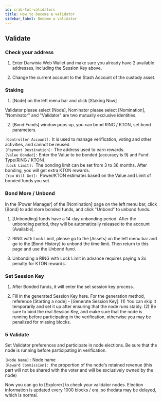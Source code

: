 ```yaml
---
id: crab-tut-validators
title: How to become a validator
sidebar_label: Become a validator
---
```




## Validate

### Check your address

1) Enter Darwinia Web Wallet and make sure you already have 2 available addresses, including the Session Key above. 

2) Change the current account to the Stash Account of the custody asset.

### Staking

1) [Node] on the left menu bar and click [Staking Now]

Validator please select [Node], Nominator please select [Nomination], "Nominator" and "Validator" are two mutually exclusive identities.

2) [Bond Funds] window pops up, you can bond RING / KTON, set bond parameters.

`[Controller Account]:` It is used to manage verification, voting and other activities, and cannot be reused.  
`[Payment Destination]:` The address used to earn rewards.  
`[Value Bonded]:` Enter the Value to be bonded (accuracy is 9) and Fund Type(RING / KTON).  
`[Lock Limit]: `The bonding limit can be set from 3 to 36 months. After bonding, you will get extra KTON rewards.  
`[You Will Get]: `Power/KTON estimates based on the Value and Limit of bonded funds you set.

### Bond More / Unbond

In the [Power Manager] of the [Nomination] page on the left menu bar, click [Bond] to add more bonded funds, and click "Unbond" to unbond funds.

1) [Unbonding] funds have a 14-day unbonding period. After the unbonding period, they will be automatically released to the account [Available].

2) RING with Lock Limit, please go to the [Assets] on the left menu bar and go to the [Bond History] to unbond the time limit. Then return to this page and use the Unbond fund.

3) Unbonding a RING with Lock Limit in advance requires paying a 3x penalty for KTON rewards.

### Set Session Key

1) After Bonded funds, it will enter the set session key process. 

2) Fill in the generated Session Key here. For the generation method, reference [Starting a node] - [Generate Session Key].
(1) You can skip it temporarily and set it up after ensuring that the node runs stably. 
(2) Be sure to bind the real Session Key, and make sure that the node is running before participating in the verification, otherwise you may be penalized for missing blocks.

### 5 Validate

Set Validator preferences and participate in node elections. Be sure that the node is running before participating in verification.

`[Node Name]:` Node name  
`[Reward Commission]: `the proportion of the node's retained revenue (this part will not be shared with the voter and will be exclusively owned by the node)

Now you can go to [Explorer] to check your validator nodes. Election information is updated every 1000 blocks / era, so thedata may be delayed, which is normal.